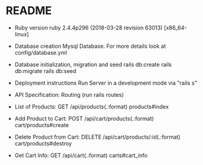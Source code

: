 # README
* Ruby version
  ruby 2.4.4p296 (2018-03-28 revision 63013) [x86_64-linux]

* Database creation
  Mysql Database. For more details look at config/database.yml 

* Database initialization, migration and seed
  rails db:create
  rails db:migrate
  rails db:seed
* Deployment instructions
  Run Server in a development mode via "rails s"
  
* API Specification: Routing (run rails routes)
* List of Products:           GET    /api/products(.:format)          products#index
* Add Product to Cart:        POST   /api/cart/products(.:format)     cart/products#create
* Delete Product from Cart:   DELETE /api/cart/products/:id(.:format) cart/products#destroy
* Get Cart Info:              GET    /api/cart(.:format)              carts#cart_info
